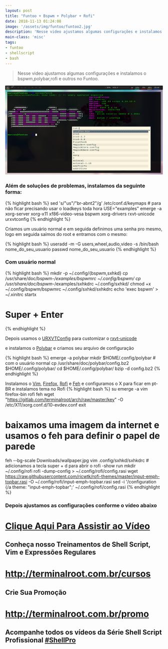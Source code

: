 ```yaml
---
layout: post
title: "Funtoo + Bspwm + Polybar + Rofi"
date: 2018-11-13 01:24:08
image: '/assets/img/funtoo/funtoo2.jpg'
description: 'Nesse video ajustamos algumas configurações e instalamos o bspwm,polybar,rofi e outros no Funtoo.'
main-class: 'misc'
tags:
- funtoo
- shellscript
- bash
---
```


> Nesse video ajustamos algumas configurações e instalamos o bspwm,polybar,rofi e outros no Funtoo.

![Funtoo + Bspwm + Polybar + Rofi](/assets/img/funtoo/funtoo2.jpg "Funtoo + Bspwm + Polybar + Rofi")

### Além de soluções de problemas, instalamos da seguinte forma:

{% highlight bash %}
sed 's/\"us\"/\"br-abnt2\"/g' /etc/conf.d/keymaps # para não ficar precisando usar o loadkeys toda hora
USE="examples" emerge -a xorg-server xorg-x11 xf86-video-vesa bspwm xorg-drivers rxvt-unicode urxvtconfig
{% endhighlight %}

Criamos um usuário normal e em seguida definimos uma senha pro mesmo, logo em seguida saímos do root e entramos com o mesmo:

{% highlight bash %}
useradd -m -G users,wheel,audio,video -s /bin/bash nome_do_seu_usuario
passwd nome_do_seu_usuario
{% endhighlight %}

### Com usuário normal
{% highlight bash %}
mkdir -p ~/.config/{bspwm,sxhkd}
cp /usr/share/doc/bspwm-*/examples/bspwmrc ~/.config/bspwm/
cp /usr/share/doc/bspwm-*/examples/sxhkdrc ~/.config/sxhkd/
chmod +x ~/.config/bspwm/bspwmrc ~/.config/sxhkd/sxhkdrc
echo 'exec bspwm' > ~/.xinitrc
startx
# Super + Enter
{% endhighlight %}

Depois usamos o [URXVTConfig](https://github.com/daedreth/URXVTConfig) para customizar o [rxvt-unicode](http://software.schmorp.de/pkg/rxvt-unicode.html)

e instalamos o [Polybar](https://github.com/jaagr/polybar) e criamos seu arquivo de configuração

{% highlight bash %}
emerge -a polybar
mkdir $HOME/.config/polybar # com o usuário normal
cp /usr/share/doc/polybar/config.bz2 $HOME/.config/polybar/
cd $HOME/.config/polybar/
bzip -d config.bz2
{% endhighlight %}

Instalamos o [Vim](https://vim.org), [Firefox](https://www.mozilla.org/pt-BR/firefox/new/), [Rofi](https://github.com/DaveDavenport/rofi) e [Feh](https://feh.finalrewind.org) e configuramos o X para ficar em pt-BR e instalamos tema no Rofi
{% highlight bash %}
su
emerge -a vim firefox-bin rofi feh
wget "https://gitlab.com/terminalroot/arch/raw/master/key" -O /etc/X11/xorg.conf.d/10-evdev.conf
exit
# baixamos uma imagem da internet e usamos o feh para definir o papel de parede
feh --bg-scale Downloads/wallpaper.jpg
vim .config/sxhkd/sxhkdrc # adicionamos a tecla super + d para abrir o rofi -show run
mkdir ~/.config/rofi
rofi -dump-config > ~/.config/rofi/config.rasi
wget https://raw.githubusercontent.com/ricwtk/rofi-themes/master/input-emph-topbar.rasi -O 
~/.config/rofi/input-emph-topbar.rasi
sed -i '/configuration {/a theme:  "input-emph-topbar";' ~/.config/rofi/config.rasi
{% endhighlight %}

### Depois ajustamos as configurações conforme o vídeo abaixo
# [Clique Aqui Para Assistir ao Vídeo](https://youtu.be/o62vOYSnPVk)

## Conheça nosso Treinamentos de Shell Script, Vim e Expressões Regulares
# <http://terminalroot.com.br/cursos>

## Crie Sua Promoção
# <http://terminalroot.com.br/promo>

## Acompanhe todos os vídeos da **Série Shell Script Profissional** [#ShellPro](http://bit.ly/shell-pro-root)

<script async src="https://pagead2.googlesyndication.com/pagead/js/adsbygoogle.js"></script>

<!-- Informat -->
<ins class="adsbygoogle"
 style="display:block"
 data-ad-client="ca-pub-2838251107855362"
 data-ad-slot="2327980059"
 data-ad-format="auto"
 data-full-width-responsive="true"></ins>

<script>
(adsbygoogle = window.adsbygoogle || []).push({});
</script>

